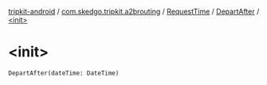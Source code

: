 [tripkit-android](../../../index.md) / [com.skedgo.tripkit.a2brouting](../../index.md) / [RequestTime](../index.md) / [DepartAfter](index.md) / [&lt;init&gt;](./-init-.md)

# &lt;init&gt;

`DepartAfter(dateTime: DateTime)`
